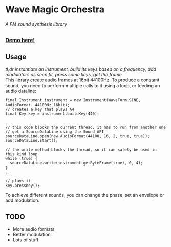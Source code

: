 # Wave Magic Orchestra
###### A FM sound synthesis library


### [Demo here!](https://github.com/jbatistareis/wmo-demo)


## Usage  
_tl;dr instantiate an instrument, build its keys based on a frequency, add modulators as seen fit, press some keys, get the frame_  
This library create audio frames at 16bit 44100Hz. To produce a constant sound, you need to perform multiple calls to it using a loop, or feeding an audio dataline:   
```
final Instrument instrument = new Instrument(WaveForm.SINE, AudioFormat._44100Hz_16bit);
// creates a key that plays A4
final Key key = instrument.buildKey(440);

...
// this code blocks the current thread, it has to run from another one
// get a SourceDataLine using the Sound API
sourceDataLine.open(new AudioFormat(44100, 16, 2, true, true));
sourceDataLine.start();

// the write method blocks the thread, so it can safely be used in this kind loop
while (true) {
  sourceDataLine.write(instrument.getByteFrame(true), 0, 4);
}
...

// plays it
key.pressKey();
```  
To achieve different sounds, you can change the phase, set an envelope or add modulation.


## TODO
* More audio formats
* Better modulation
* Lots of stuff